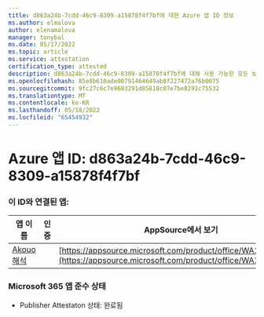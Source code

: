 ```yaml
---
title: d863a24b-7cdd-46c9-8309-a15878f4f7bf에 대한 Azure 앱 ID 정보
ms.author: elmalova
author: elenamalova
manager: tonybal
ms.date: 05/17/2022
ms.topic: article
ms.service: attestation
certification_type: attested
description: d863a24b-7cdd-46c9-8309-a15878f4f7bf에 대해 사용 가능한 모든 보안 및 규정 준수 정보입니다.
ms.openlocfilehash: 85e8b610ade00791464649ab8f227472a76b0075
ms.sourcegitcommit: 9fc27c6c7e9683291d85818c07e7be8291c75532
ms.translationtype: MT
ms.contentlocale: ko-KR
ms.lasthandoff: 05/18/2022
ms.locfileid: "65454932"
---
```

# <a name="azure-app-id-d863a24b-7cdd-46c9-8309-a15878f4f7bf"></a>Azure 앱 ID: d863a24b-7cdd-46c9-8309-a15878f4f7bf


### <a name="apps-associated-with-this-id"></a>이 ID와 연결된 앱:
| **앱 이름** | **인증** | **AppSource에서 보기** |
|--------------|---------------|-----------------------|
| [Akouo 해석](../forward/WA200003814.md) |  | [https://appsource.microsoft.com/product/office/WA200003814](https://appsource.microsoft.com/product/office/WA200003814) |

### <a name="microsoft-365-app-compliance-status"></a>Microsoft 365 앱 준수 상태
- Publisher Attestaton 상태: 완료됨

